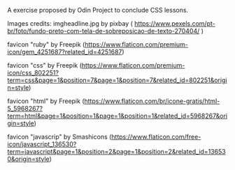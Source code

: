 A exercise proposed by Odin Project to conclude CSS lessons.

Images credits:
imgheadline.jpg by pixbay ( https://www.pexels.com/pt-br/foto/fundo-preto-com-tela-de-sobreposicao-de-texto-270404/
)

favicon "ruby" by Freepik (https://www.flaticon.com/premium-icon/gem_4251687?related_id=4251687)

favicon "css" by Freepik (https://www.flaticon.com/premium-icon/css_802251?term=css&page=1&position=7&page=1&position=7&related_id=802251&origin=style)

favicon "html" by Freepik (https://www.flaticon.com/br/icone-gratis/html-5_5968267?term=html&page=1&position=1&page=1&position=1&related_id=5968267&origin=style)

favicon "javascrip" by Smashicons (https://www.flaticon.com/free-icon/javascript_136530?term=javascript&page=1&position=2&page=1&position=2&related_id=136530&origin=style)